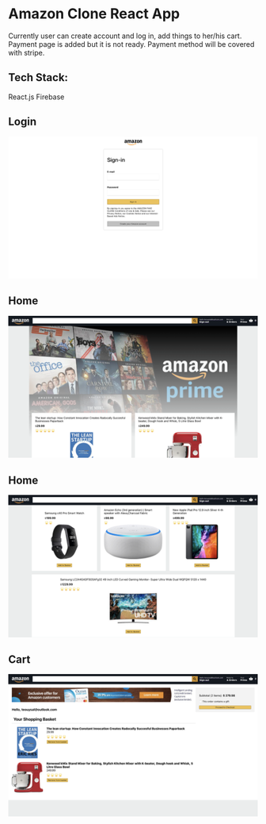 # Amazon Clone React App
Currently user can create account and log in, add things to her/his cart. Payment page is added but it is not ready. Payment method will be covered with stripe.
## Tech Stack:
React.js Firebase

## Login
![home!](app-images/image3.png)

## Home
![home!](app-images/image1.png)

## Home
![home!](app-images/image4.png)

## Cart
![home!](app-images/image2.png)


